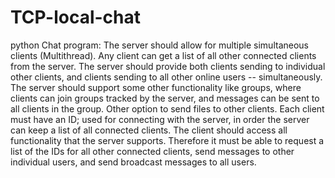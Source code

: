 # TCP-local-chat
python Chat program: The server should allow for multiple simultaneous clients (Multithread).
Any client can get a list of all other connected clients from the server. 
The server should provide both clients sending to individual other clients, and clients sending to all other online users -- simultaneously. The server should support some other functionality like groups, where clients can join groups tracked by the server, and messages can be sent to all clients in the group.
Other option to send files to other clients.
Each client must have an ID; used for connecting with the server, in order the server can keep a list of all connected clients. 
The client should access all functionality that the server supports. Therefore it must be able to request a list of the IDs for all other connected clients, send messages to other individual users, and send broadcast messages to all users.
